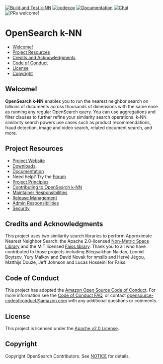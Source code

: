 [![Build and Test k-NN](https://github.com/opensearch-project/k-NN/actions/workflows/CI.yml/badge.svg)](https://github.com/opensearch-project/k-NN/actions/workflows/CI.yml)
[![codecov](https://codecov.io/gh/opensearch-project/k-NN/branch/main/graph/badge.svg?token=PYQO2GW39S)](https://codecov.io/gh/opensearch-project/k-NN)
[![Documentation](https://img.shields.io/badge/doc-reference-blue)](https://opensearch.org/docs/search-plugins/knn/index/)
[![Chat](https://img.shields.io/badge/chat-on%20forums-blue)](https://forum.opensearch.org/c/plugins/k-nn/48)
![PRs welcome!](https://img.shields.io/badge/PRs-welcome!-success)

# OpenSearch k-NN
- [Welcome!](#welcome)
- [Project Resources](#project-resources)
- [Credits and  Acknowledgments](#credits-and-acknowledgments)
- [Code of Conduct](#code-of-conduct)
- [License](#license)
- [Copyright](#copyright)

## Welcome!

**OpenSearch k-NN** enables you to run the nearest neighbor search on billions of documents across thousands of dimensions with the same ease as running any regular OpenSearch query. You can use aggregations and filter clauses to further refine your similarity search operations. k-NN similarity search powers use cases such as product recommendations, fraud detection, image and video search, related document search, and more.

## Project Resources

* [Project Website](https://opensearch.org/)
* [Downloads](https://opensearch.org/downloads.html).
* [Documentation](https://opensearch.org/docs/search-plugins/knn/index/)
* Need help? Try the [Forum](https://forum.opensearch.org/c/plugins/k-nn/48)
* [Project Principles](https://opensearch.org/#principles)
* [Contributing to OpenSearch k-NN](CONTRIBUTING.md)
* [Maintainer Responsibilities](MAINTAINERS.md)
* [Release Management](RELEASING.md)
* [Admin Responsibilities](ADMINS.md)
* [Security](SECURITY.md)

## Credits and Acknowledgments

This project uses two similarity search libraries to perform Approximate Nearest Neighbor Search: the Apache 2.0-licensed [Non-Metric Space Library](https://github.com/nmslib/nmslib/) and the MIT licensed [Faiss library](https://github.com/facebookresearch/faiss). Thank you to all who have contributed to those projects including Bilegsaikhan Naidan, Leonid Boytsov, Yury Malkov and David Novak for nmslib and Hervé Jégou, Matthijs Douze, Jeff Johnson and Lucas Hosseini for Faiss.

## Code of Conduct

This project has adopted the [Amazon Open Source Code of Conduct](CODE_OF_CONDUCT.md). For more information see the [Code of Conduct FAQ](https://aws.github.io/code-of-conduct-faq), or contact [opensource-codeofconduct@amazon.com](mailto:opensource-codeofconduct@amazon.com) with any additional questions or comments.

## License

This project is licensed under the [Apache v2.0 License](LICENSE.txt).

## Copyright

Copyright OpenSearch Contributors. See [NOTICE](NOTICE.txt) for details.